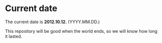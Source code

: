 # Current date

The current date is **2012.10.12.** (YYYY.MM.DD.)

This repository will be good when the world ends, so we will know how long it lasted.